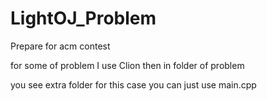 # LightOJ_Problem
Prepare for acm contest

for some of problem I use Clion then in folder of problem 

you see extra folder for this case you can just use main.cpp
